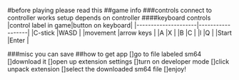#before playing please read this
##game info
###controls
connect to controller works setup depends on controller
####keyboard controls
|control label in game|button on keyboard|
|---------------------|------------------|
|C-stick              |WASD              |
|movement             |arrow keys        |
|A                    |X                 |
|B                    |C                 |
|l                    |Q                 |
|Start                |Enter             |

###misc
you can save
##how to get app
[]go to file labeled sm64
[]download it
[]open up extension settings
[]turn on developer mode
[]click unpack extension
[]select the downloaded sm64 file
[]enjoy!

